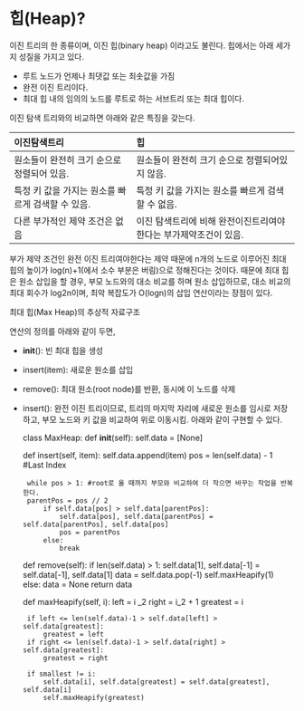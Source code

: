 # 힙\(Heap\)?

이진 트리의 한 종류이며, 이진 힙\(binary heap\) 이라고도 불린다. 힙에서는 아래 세가지 성질을 가지고 있다.

* 루트 노드가 언제나 최댓값 또는 최솟값을 가짐
* 완전 이진 트리이다.
* 최대 힙 내의 임의의 노드를 루트로 하는 서브트리 또는 최대 힙이다.

이진 탐색 트리와의 비교하면 아래와 같은 특징을 갖는다.

| 이진탐색트리 | 힙 |
| :--- | :--- |
| 원소들이 완전히 크기 순으로 정렬되어 있음. | 원소들이 완전히 크기 순으로 정렬되어있지 않음. |
| 특정 키 값을 가지는 원소를 빠르게 검색할 수 있음. | 특정 키 값을 가지는 원소를 빠르게 검색할 수 없음. |
| 다른 부가적인 제약 조건은 없음 | 이진 탐색트리에 비해 완전이진트리여야 한다는 부가제약조건이 있음. |

부가 제약 조건인 완전 이진 트리여야한다는 제약 때문에 n개의 노드로 이루어진 최대 힙의 높이가 log\(n\)+1\(에서 소수 부분은 버림\)으로 정해진다는 것이다. 때문에 최대 힙은 원소 삽입을 할 경우, 부모 노드와의 대소 비교를 하며 원소 삽입하므로, 대소 비교의 최대 회수가 log2n이며, 최악 복잡도가 O\(logn\)의 삽입 연산이라는 장점이 있다.

최대 힙\(Max Heap\)의 추상적 자료구조

연산의 정의를 아래와 같이 두면,

* **init**\(\): 빈 최대 힙을 생성
* insert\(item\): 새로운 원소를 삽입
* remove\(\): 최대 원소\(root node\)를 반환, 동시에 이 노드를 삭제
* insert\(\): 완전 이진 트리이므로, 트리의 마지막 자리에 새로운 원소를 임시로 저장하고, 부모 노드와 키 값을 비교하여 위로 이동시킴. 아래와 같이 구현할 수 있다.

   class MaxHeap: def **init**\(self\): self.data = \[None\]

  def insert\(self, item\): self.data.append\(item\) pos = len\(self.data\) - 1 \#Last Index

  ```text
   while pos > 1: #root로 올 때까지 부모와 비교하여 더 작으면 바꾸는 작업을 반복한다.
   parentPos = pos // 2
       if self.data[pos] > self.data[parentPos]:
           self.data[pos], self.data[parentPos] = self.data[parentPos], self.data[pos]
           pos = parentPos
       else:
           break        
  ```

  def remove\(self\): if len\(self.data\) &gt; 1: self.data\[1\], self.data\[-1\] = self.data\[-1\], self.data\[1\] data = self.data.pop\(-1\) self.maxHeapify\(1\)  
  else: data = None return data

  def maxHeapify\(self, i\): left = i  _2 right = i_2 + 1 greatest = i

  ```text
   if left <= len(self.data)-1 > self.data[left] > self.data[greatest]:
       greatest = left
   if right <= len(self.data)-1 > self.data[right] > self.data[greatest]:
       greatest = right

   if smallest != i:
       self.data[i], self.data[greatest] = self.data[greatest], self.data[i]
       self.maxHeapify(greatest)
  ```

